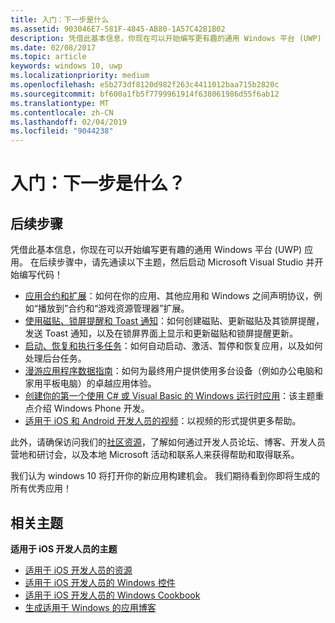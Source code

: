 ```yaml
---
title: 入门：下一步是什么
ms.assetid: 903046E7-581F-4845-AB80-1A57C42B1B02
description: 凭借此基本信息，你现在可以开始编写更有趣的通用 Windows 平台 (UWP) 应用。
ms.date: 02/08/2017
ms.topic: article
keywords: windows 10, uwp
ms.localizationpriority: medium
ms.openlocfilehash: e5b273df8120d982f263c4411012baa715b2820c
ms.sourcegitcommit: bf600a1fb5f7799961914f638061986d55f6ab12
ms.translationtype: MT
ms.contentlocale: zh-CN
ms.lasthandoff: 02/04/2019
ms.locfileid: "9044238"
---
```

# <a name="getting-started-what-next"></a>入门：下一步是什么？


## <a name="next-steps"></a>后续步骤

凭借此基本信息，你现在可以开始编写更有趣的通用 Windows 平台 (UWP) 应用。 在后续步骤中，请先通读以下主题，然后启动 Microsoft Visual Studio 并开始编写代码！

-   [应用合约和扩展](https://msdn.microsoft.com/library/windows/apps/hh464906)：如何在你的应用、其他应用和 Windows 之间声明协议，例如“播放到”合约和“游戏资源管理器”扩展。
-   [使用磁贴、锁屏提醒和 Toast 通知](https://msdn.microsoft.com/library/windows/apps/xaml/hh868259)：如何创建磁贴、更新磁贴及其锁屏提醒，发送 Toast 通知，以及在锁屏界面上显示和更新磁贴和锁屏提醒更新。
-   [启动、恢复和执行多任务](https://msdn.microsoft.com/library/windows/apps/hh770837)：如何自动启动、激活、暂停和恢复应用，以及如何处理后台任务。
-   [漫游应用程序数据指南](https://msdn.microsoft.com/library/windows/apps/hh465094)：如何为最终用户提供使用多台设备（例如办公电脑和家用平板电脑）的卓越应用体验。
-   [创建你的第一个使用 C# 或 Visual Basic 的 Windows 运行时应用](https://go.microsoft.com/fwlink/p/?LinkID=394138)：该主题重点介绍 Windows Phone 开发。
-   [适用于 iOS 和 Android 开发人员的视频](https://msdn.microsoft.com/library/windows/apps/dn393982)：以视频的形式提供更多帮助。

此外，请确保访问我们的[社区资源](https://developer.microsoft.com/en-us/windows/support)，了解如何通过开发人员论坛、博客、开发人员营地和研讨会，以及本地 Microsoft 活动和联系人来获得帮助和取得联系。

我们认为 windows 10 将打开你的新应用构建机会。 我们期待看到你即将生成的所有优秀应用！

## <a name="related-topics"></a>相关主题

**适用于 iOS 开发人员的主题**
* [适用于 iOS 开发人员的资源](https://msdn.microsoft.com/library/windows/apps/jj945493)
* [适用于 iOS 开发人员的 Windows 控件](https://msdn.microsoft.com/library/windows/apps/dn263255)
* [适用于 iOS 开发人员的 Windows Cookbook](https://msdn.microsoft.com/library/windows/apps/dn263256)
* [生成适用于 Windows 的应用博客](https://blogs.windows.com/buildingapps/2016/01/27/visual-studio-walkthrough-for-ios-developers/)
